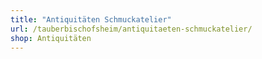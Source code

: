 ```yaml
---
title: "Antiquitäten Schmuckatelier"
url: /tauberbischofsheim/antiquitaeten-schmuckatelier/
shop: Antiquitäten
---
```

